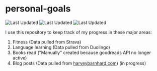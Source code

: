 # personal-goals
![Last Updated](https://img.shields.io/date/1612495439?color=FC4C02&label=Fitness%20Updated&logo=strava)
![Last Updated](https://img.shields.io/date/1612495439?color=7ac70c&label=Language%20Updated&logo=duolingo)
![Last Updated](https://img.shields.io/date/1612495439?color=e9e5cd&label=Books%20Updated&logo=goodreads)

I use this repository to keep track of my progress in these major areas:

1. Fitness (Data pulled from Strava)
2. Language learning (Data pulled from Duolingo)
3. Books read ("Manually" created because goodreads API no longer active)
4. Blog posts (Data pulled from [harveybarnhard.com](https://harveybarnhard.com)) (in progress)
